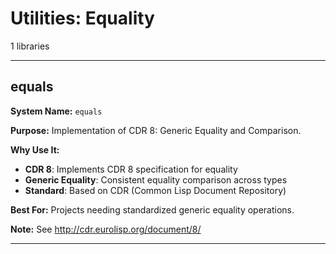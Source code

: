 # Utilities: Equality

1 libraries

---

## equals

**System Name:** `equals`

**Purpose:** Implementation of CDR 8: Generic Equality and Comparison.

**Why Use It:**
- **CDR 8**: Implements CDR 8 specification for equality
- **Generic Equality**: Consistent equality comparison across types
- **Standard**: Based on CDR (Common Lisp Document Repository)

**Best For:** Projects needing standardized generic equality operations.

**Note:** See http://cdr.eurolisp.org/document/8/

---


